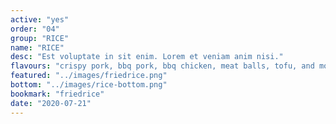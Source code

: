 ```yaml
---
active: "yes"
order: "04"
group: "RICE"
name: "RICE"
desc: "Est voluptate in sit enim. Lorem et veniam anim nisi."
flavours: "crispy pork, bbq pork, bbq chicken, meat balls, tofu, and more..."
featured: "../images/friedrice.png"
bottom: "../images/rice-bottom.png"
bookmark: "friedrice"
date: "2020-07-21"
---
```

